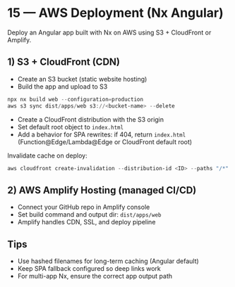 # 15 — AWS Deployment (Nx Angular)

Deploy an Angular app built with Nx on AWS using S3 + CloudFront or Amplify.

## 1) S3 + CloudFront (CDN)
- Create an S3 bucket (static website hosting)
- Build the app and upload to S3

```powershell
npx nx build web --configuration=production
aws s3 sync dist/apps/web s3://<bucket-name> --delete
```

- Create a CloudFront distribution with the S3 origin
- Set default root object to `index.html`
- Add a behavior for SPA rewrites: if 404, return `index.html` (Function@Edge/Lambda@Edge or CloudFront default root)

Invalidate cache on deploy:
```powershell
aws cloudfront create-invalidation --distribution-id <ID> --paths "/*"
```

## 2) AWS Amplify Hosting (managed CI/CD)
- Connect your GitHub repo in Amplify console
- Set build command and output dir: `dist/apps/web`
- Amplify handles CDN, SSL, and deploy pipeline

## Tips
- Use hashed filenames for long-term caching (Angular default)
- Keep SPA fallback configured so deep links work
- For multi-app Nx, ensure the correct app output path
